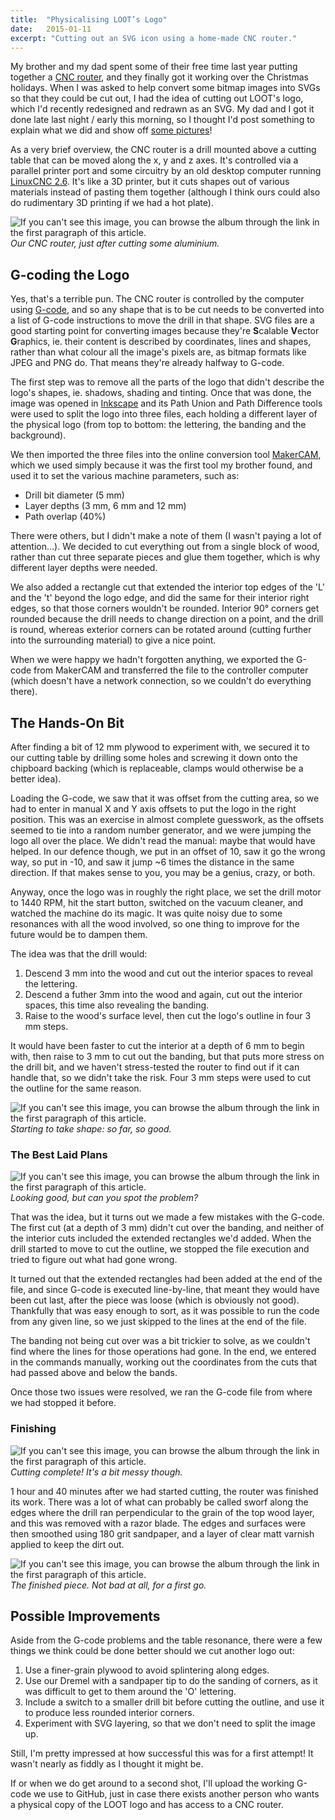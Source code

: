 ```yaml
---
title:  "Physicalising LOOT’s Logo"
date:   2015-01-11
excerpt: "Cutting out an SVG icon using a home-made CNC router."
---
```


My brother and my dad spent some of their free time last year putting together a [CNC router](https://en.wikipedia.org/wiki/CNC_router), and they finally got it working over the Christmas holidays. When I was asked to help convert some bitmap images into SVGs so that they could be cut out, I had the idea of cutting out LOOT's logo, which I'd recently redesigned and redrawn as an SVG. My dad and I got it done late last night / early this morning, so I thought I'd post something to explain what we did and show off [some pictures](https://goo.gl/photos/YtfvqB4oBiHsQmE5A)!

As a very brief overview, the CNC router is a drill mounted above a cutting table that can be moved along the x, y and z axes. It's controlled via a parallel printer port and some circuitry by an old desktop computer running [LinuxCNC 2.6](https://www.linuxcnc.org/). It's like a 3D printer, but it cuts shapes out of various materials instead of pasting them together (although I think ours could also do rudimentary 3D printing if we had a hot plate).

![If you can't see this image, you can browse the album through the link in the first paragraph of this article.](https://lh3.googleusercontent.com/-l1p13bgdkIw/VLLPiLFoX-I/AAAAAAAAMzY/nlM0o6D_8X8/w829-h622-no/IMG_20150110_222817.jpg)
*Our CNC router, just after cutting some aluminium.*

## G-coding the Logo

Yes, that's a terrible pun. The CNC router is controlled by the computer using [G-code](https://en.wikipedia.org/wiki/G-code), and so any shape that is to be cut needs to be converted into a list of G-code instructions to move the drill in that shape. SVG files are a good starting point for converting images because they're **S**calable **V**ector **G**raphics, ie. their content is described by coordinates, lines and shapes, rather than what colour all the image's pixels are, as bitmap formats like JPEG and PNG do. That means they're already halfway to G-code.

The first step was to remove all the parts of the logo that didn't describe the logo's shapes, ie. shadows, shading and tinting. Once that was done, the image was opened in [Inkscape](https://inkscape.org/en/) and its Path Union and Path Difference tools were used to split the logo into three files, each holding a different layer of the physical logo (from top to bottom: the lettering, the banding and the background).

We then imported the three files into the online conversion tool [MakerCAM](https://makercam.com/), which we used simply because it was the first tool my brother found, and used it to set the various machine parameters, such as:

* Drill bit diameter (5 mm)
* Layer depths (3 mm, 6 mm and 12 mm)
* Path overlap (40%)

There were others, but I didn't make a note of them (I wasn't paying a lot of attention...). We decided to cut everything out from a single block of wood, rather than cut three separate pieces and glue them together, which is why different layer depths were needed.

We also added a rectangle cut that extended the interior top edges of the 'L' and the 't' beyond the logo edge, and did the same for their interior right edges, so that those corners wouldn't be rounded. Interior 90° corners get rounded because the drill needs to change direction on a point, and the drill is round, whereas exterior corners can be rotated around (cutting further into the surrounding material) to give a nice point.

When we were happy we hadn't forgotten anything, we exported the G-code from MakerCAM and transferred the file to the controller computer (which doesn't have a network connection, so we couldn't do everything there).

## The Hands-On Bit

After finding a bit of 12 mm plywood to experiment with, we secured it to our cutting table by drilling some holes and screwing it down onto the chipboard backing (which is replaceable, clamps would otherwise be a better idea).

Loading the G-code, we saw that it was offset from the cutting area, so we had to enter in manual X and Y axis offsets to put the logo in the right position. This was an exercise in almost complete guesswork, as the offsets seemed to tie into a random number generator, and we were jumping the logo all over the place. We didn't read the manual: maybe that would have helped. In our defence though, we put in an offset of 10, saw it go the wrong way, so put in -10, and saw it jump ~6 times the distance in the same direction. If that makes sense to you, you may be a genius, crazy, or both.

Anyway, once the logo was in roughly the right place, we set the drill motor to 1440 RPM, hit the start button, switched on the vacuum cleaner, and watched the machine do its magic. It was quite noisy due to some resonances with all the wood involved, so one thing to improve for the future would be to dampen them.

The idea was that the drill would:

1. Descend 3 mm into the wood and cut out the interior spaces to reveal the lettering.
2. Descend a futher 3mm into the wood and again, cut out the interior spaces, this time also revealing the banding.
3. Raise to the wood's surface level, then cut the logo's outline in four 3 mm steps.

It would have been faster to cut the interior at a depth of 6 mm to begin with, then raise to 3 mm to cut out the banding, but that puts more stress on the drill bit, and we haven't stress-tested the router to find out if it can handle that, so we didn't take the risk. Four 3 mm steps were used to cut the outline for the same reason.

![If you can't see this image, you can browse the album through the link in the first paragraph of this article.](https://lh4.googleusercontent.com/-51PfslA8y4I/VLLPiO0v1oI/AAAAAAAAMzY/ozKqRewDkP8/w829-h622-no/IMG_20150110_233037.jpg)
*Starting to take shape: so far, so good.*

### The Best Laid Plans

![If you can't see this image, you can browse the album through the link in the first paragraph of this article.](https://lh5.googleusercontent.com/-kXabDcRyRdc/VLLPiMW--ZI/AAAAAAAAMzY/sMMgj1_cv9E/w829-h622-no/IMG_20150110_235356.jpg)
*Looking good, but can you spot the problem?*

That was the idea, but it turns out we made a few mistakes with the G-code. The first cut (at a depth of 3 mm) didn't cut over the banding, and neither of the interior cuts included the extended rectangles we'd added. When the drill started to move to cut the outline, we stopped the file execution and tried to figure out what had gone wrong.

It turned out that the extended rectangles had been added at the end of the file, and since G-code is executed line-by-line, that meant they would have been cut last, after the piece was loose (which is obviously not good). Thankfully that was easy enough to sort, as it was possible to run the code from any given line, so we just skipped to the lines at the end of the file.

The banding not being cut over was a bit trickier to solve, as we couldn't find where the lines for those operations had gone. In the end, we entered in the commands manually, working out the coordinates from the cuts that had passed above and below the bands.

Once those two issues were resolved, we ran the G-code file from where we had stopped it before.


### Finishing

![If you can't see this image, you can browse the album through the link in the first paragraph of this article. ](https://lh4.googleusercontent.com/cZviNgOROkpsZbJrgEuN-fTH2uHJ9ITeU-JM5m8396A=w829-h622-no)
*Cutting complete! It's a bit messy though.*

1 hour and 40 minutes after we had started cutting, the router was finished its work. There was a lot of what can probably be called sworf along the edges where the drill ran perpendicular to the grain of the top wood layer, and this was removed with a razor blade. The edges and surfaces were then smoothed using 180 grit sandpaper, and a layer of clear matt varnish applied to keep the dirt out.

![If you can't see this image, you can browse the album through the link in the first paragraph of this article.](https://lh4.googleusercontent.com/-PZqh2YmsBMc/VLOieG9In2I/AAAAAAAAM7c/vn2eKP7ob24/w829-h622-no/IMG_20150112_102700.jpg)
*The finished piece. Not bad at all, for a first go.*

## Possible Improvements

Aside from the G-code problems and the table resonance, there were a few things we think could be done better should we cut another logo out:

1. Use a finer-grain plywood to avoid splintering along edges.
2. Use our Dremel with a sandpaper tip to do the sanding of corners, as it was difficult to get to them around the 'O' lettering.
3. Include a switch to a smaller drill bit before cutting the outline, and use it to produce less rounded interior corners.
4. Experiment with SVG layering, so that we don't need to split the image up.

Still, I'm pretty impressed at how successful this was for a first attempt! It wasn't nearly as fiddly as I thought it might be.

If or when we do get around to a second shot, I'll upload the working G-code we use to GitHub, just in case there exists another person who wants a physical copy of the LOOT logo and has access to a CNC router.
